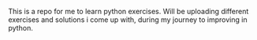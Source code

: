 This is a repo for me to learn python exercises. Will be uploading different exercises and solutions i come up with, during my journey to improving in python. 

